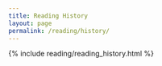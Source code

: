```yaml
---
title: Reading History
layout: page
permalink: /reading/history/
---
```


{% include reading/reading_history.html %}
